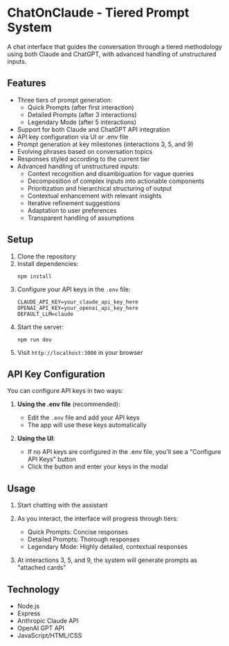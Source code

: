 # ChatOnClaude - Tiered Prompt System

A chat interface that guides the conversation through a tiered methodology using both Claude and ChatGPT, with advanced handling of unstructured inputs.

## Features

- Three tiers of prompt generation:
  - Quick Prompts (after first interaction)
  - Detailed Prompts (after 3 interactions)
  - Legendary Mode (after 5 interactions)
- Support for both Claude and ChatGPT API integration
- API key configuration via UI or .env file
- Prompt generation at key milestones (interactions 3, 5, and 9)
- Evolving phrases based on conversation topics
- Responses styled according to the current tier
- Advanced handling of unstructured inputs:
  - Context recognition and disambiguation for vague queries
  - Decomposition of complex inputs into actionable components
  - Prioritization and hierarchical structuring of output
  - Contextual enhancement with relevant insights
  - Iterative refinement suggestions
  - Adaptation to user preferences
  - Transparent handling of assumptions

## Setup

1. Clone the repository
2. Install dependencies:
   ```
   npm install
   ```
3. Configure your API keys in the `.env` file:
   ```
   CLAUDE_API_KEY=your_claude_api_key_here
   OPENAI_API_KEY=your_openai_api_key_here
   DEFAULT_LLM=claude
   ```
4. Start the server:
   ```
   npm run dev
   ```
5. Visit `http://localhost:3000` in your browser

## API Key Configuration

You can configure API keys in two ways:

1. **Using the .env file** (recommended):
   - Edit the `.env` file and add your API keys
   - The app will use these keys automatically

2. **Using the UI**:
   - If no API keys are configured in the .env file, you'll see a "Configure API Keys" button
   - Click the button and enter your keys in the modal

## Usage

1. Start chatting with the assistant
2. As you interact, the interface will progress through tiers:
   - Quick Prompts: Concise responses
   - Detailed Prompts: Thorough responses
   - Legendary Mode: Highly detailed, contextual responses

3. At interactions 3, 5, and 9, the system will generate prompts as "attached cards"

## Technology

- Node.js
- Express
- Anthropic Claude API
- OpenAI GPT API
- JavaScript/HTML/CSS